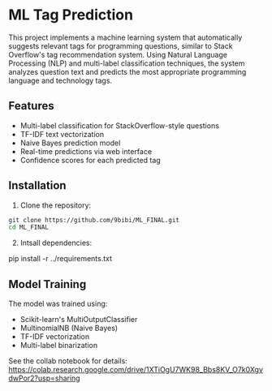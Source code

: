 # ML Tag Prediction 

This project implements a machine learning system that automatically suggests relevant tags for programming questions, similar to Stack Overflow's tag recommendation system. Using Natural Language Processing (NLP) and multi-label classification techniques, the system analyzes question text and predicts the most appropriate programming language and technology tags.

## Features
- Multi-label classification for StackOverflow-style questions
- TF-IDF text vectorization
- Naive Bayes prediction model
- Real-time predictions via web interface
- Confidence scores for each predicted tag

## Installation

1. Clone the repository:
```bash
git clone https://github.com/9bibi/ML_FINAL.git
cd ML_FINAL
```
2. Intsall dependencies:
   
pip install -r ../requirements.txt

## Model Training
The model was trained using:

- Scikit-learn's MultiOutputClassifier
- MultinomialNB (Naive Bayes)
- TF-IDF vectorization
- Multi-label binarization

See the collab notebook for details: https://colab.research.google.com/drive/1XTiOgU7WK98_Bbs8KV_O7k0XgvdwPor2?usp=sharing
